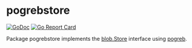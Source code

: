 # pogrebstore

[![GoDoc](https://img.shields.io/static/v1?label=godoc&message=reference&color=white)](https://pkg.go.dev/github.com/creachadair/pogrebstore)
[![Go Report Card](https://goreportcard.com/badge/github.com/creachadair/pogrebstore)](https://goreportcard.com/report/github.com/creachadair/pogrebstore)

Package pogrebstore implements the [blob.Store][bs] interface using [pogreb][pogreb].

[bs]: https://godoc.org/github.com/creachadair/ffs/blob#Store
[pogreb]: https://pkg.go.dev/github.com/akrylysov/pogreb
